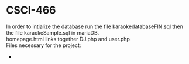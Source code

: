 # CSCI-466
In order to intialize the database run the file karaokedatabaseFIN.sql then the file karaokeSample.sql in mariaDB. <br>
homepage.html links together DJ.php and user.php <br>
Files necessary for the project:
<ul>
<li>
  
</li>
</ul>

